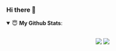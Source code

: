 ### Hi there 👋

<details open>
 <summary> 😇 <b>My Github Stats</b>: </summary>

<br>

<p align = "center">
  <img src = "https://github-readme-stats.vercel.app/api?username=rubentalstra&show_icons=true&theme=tokyonight&line_height=27">
  <img src = "https://github-readme-stats.vercel.app/api/top-langs/?username=rubentalstra&hide=hack&theme=tokyonight">
</p>

</details>

<!--
**rubentalstra/rubentalstra** is a ✨ _special_ ✨ repository because its `README.md` (this file) appears on your GitHub profile.

Here are some ideas to get you started:

- 🔭 I’m currently working on ...
- 🌱 I’m currently learning ...
- 👯 I’m looking to collaborate on ...
- 🤔 I’m looking for help with ...
- 💬 Ask me about ...
- 📫 How to reach me: ...
- 😄 Pronouns: ...
- ⚡ Fun fact: ...

-->
